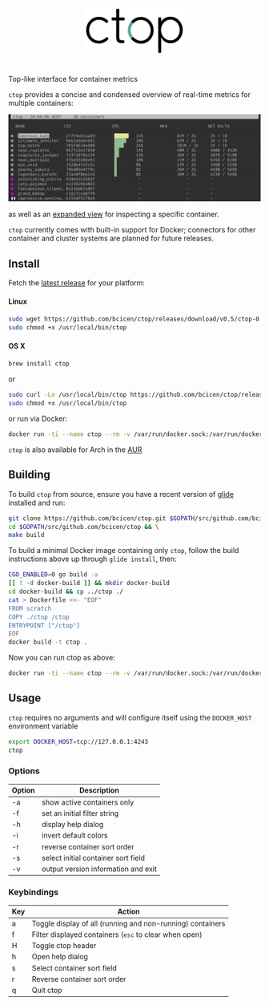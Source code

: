 <p align="center"><img width="200px" src="/_docs/img/logo.png" alt="ctop"/></p>

#

Top-like interface for container metrics

`ctop` provides a concise and condensed overview of real-time metrics for multiple containers:
<p align="center"><img src="_docs/img/grid.gif" alt="ctop"/></p>

as well as an [expanded view][expanded_view] for inspecting a specific container.

`ctop` currently comes with built-in support for Docker; connectors for other container and cluster systems are planned for future releases.

## Install

Fetch the [latest release](https://github.com/bcicen/ctop/releases) for your platform:

#### Linux

```bash
sudo wget https://github.com/bcicen/ctop/releases/download/v0.5/ctop-0.5-linux-amd64 -O /usr/local/bin/ctop
sudo chmod +x /usr/local/bin/ctop
```

#### OS X

```bash
brew install ctop
```
or
```bash
sudo curl -Lo /usr/local/bin/ctop https://github.com/bcicen/ctop/releases/download/v0.5/ctop-0.5-darwin-amd64
sudo chmod +x /usr/local/bin/ctop
```

or run via Docker:
```bash
docker run -ti --name ctop --rm -v /var/run/docker.sock:/var/run/docker.sock quay.io/vektorlab/ctop:latest
```

`ctop` is also available for Arch in the [AUR](https://aur.archlinux.org/packages/ctop-bin/)

## Building

To build `ctop` from source, ensure you have a recent version of [glide](https://github.com/Masterminds/glide) installed and run:

```bash
git clone https://github.com/bcicen/ctop.git $GOPATH/src/github.com/bcicen/ctop && \
cd $GOPATH/src/github.com/bcicen/ctop && \
make build
```

To build a minimal Docker image containing only `ctop`, follow the build instructions above up through `glide install`, then:

```bash
CGO_ENABLED=0 go build -a
[[ ! -d docker-build ]] && mkdir docker-build
cd docker-build && cp ../ctop ./
cat > Dockerfile <<- "EOF"
FROM scratch
COPY ./ctop /ctop
ENTRYPOINT ["/ctop"]
EOF
docker build -t ctop .
```

Now you can run ctop as above:

```bash
docker run -ti --name ctop --rm -v /var/run/docker.sock:/var/run/docker.sock ctop
```

## Usage

`ctop` requires no arguments and will configure itself using the `DOCKER_HOST` environment variable
```bash
export DOCKER_HOST=tcp://127.0.0.1:4243
ctop
```

### Options

Option | Description
--- | ---
-a	| show active containers only
-f <string> | set an initial filter string
-h	| display help dialog
-i  | invert default colors
-r	| reverse container sort order
-s  | select initial container sort field
-v	| output version information and exit

### Keybindings

Key | Action
--- | ---
a | Toggle display of all (running and non-running) containers
f | Filter displayed containers (`esc` to clear when open)
H | Toggle ctop header
h | Open help dialog
s | Select container sort field
r | Reverse container sort order
q | Quit ctop

[expanded_view]: _docs/expanded.md
